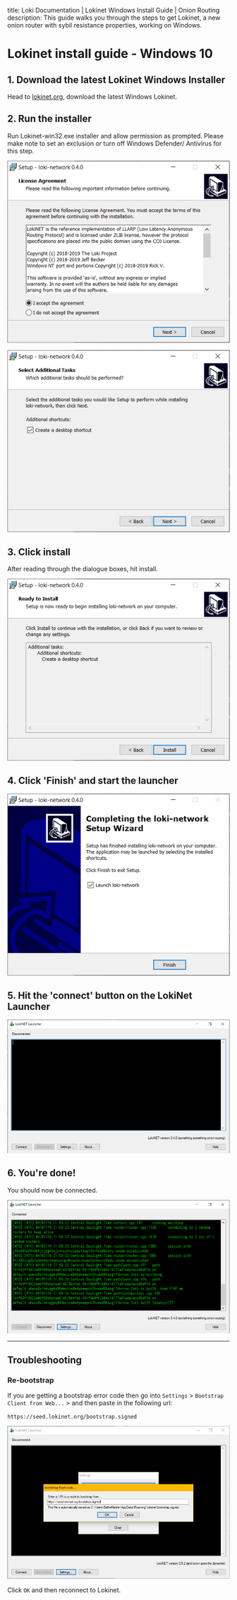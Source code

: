 title: Loki Documentation | Lokinet Windows Install Guide | Onion Routing
description: This guide walks you through the steps to get Lokinet, a new onion router with sybil resistance properties, working on Windows.

# Lokinet install guide - Windows 10

## 1. Download the latest Lokinet Windows Installer

Head to [lokinet.org](https://lokinet.org/), download the latest Windows Lokinet. 

## 2. Run the installer

Run Lokinet-win32.exe installer and allow permission as prompted. Please make note to set an exclusion or turn off Windows Defender/ Antivirus for this step.

![lokinet-launcher-install](../../assets/Lokinet_launcher_install1.PNG)

![Lokinet-launcher-install2](../../assets/Lokinet-launcher-install2.PNG)

## 3. Click install

After reading through the dialogue boxes, hit install.

![Lokinet-launcher-install3](../../assets/lokinet-launcher-install3.PNG)

## 4. Click 'Finish' and start the launcher 

![Lokinet-launcher-install4](../../assets/lokinet-launcher-install4.PNG)

## 5. Hit the 'connect' button on the LokiNet Launcher 

![Lokinet-launcher1](../../assets/lokinet-launcher-1.PNG)

## 6. You're done!

You should now be connected. 

![Lokinet-launcher2](../../assets/lokinet-launcher2.PNG)

---

## Troubleshooting

### Re-bootstrap

If you are getting a bootstrap error code then go into `Settings` > `Bootstrap Client from Web...` > and then paste in the following url:

```
https://seed.lokinet.org/bootstrap.signed
```

![Bootstrap](../../assets/bootstrap.jpg)

Click `OK` and then reconnect to Lokinet.
